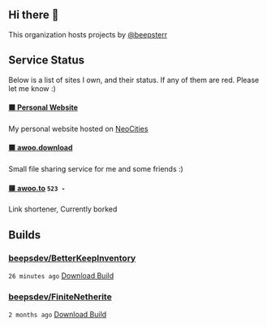## Hi there 👋

This organization hosts projects by [@beepsterr](https://github.com/BeepSterr)
## Service Status
Below is a list of sites I own, and their status. 
If any of them are red. Please let me know :)


#### [🟩 Personal Website](https://beeps.dev)

My personal website hosted on [NeoCities](https://neocities.org/)
#### [🟩 awoo.download](https://awoo.download)

Small file sharing service for me and some friends :)
#### [🟨 awoo.to](https://awoo.to) `523 - `

Link shortener, Currently borked

## Builds
### [beepsdev/BetterKeepInventory](https://github.com/beepsdev/BetterKeepInventory)

`26 minutes ago` [Download Build](https://github.com/beepsdev/BetterKeepInventory/suites/7201793772/artifacts/288046804)
### [beepsdev/FiniteNetherite](https://github.com/beepsdev/FiniteNetherite)

`2 months ago` [Download Build](https://github.com/beepsdev/FiniteNetherite/suites/6362450050/artifacts/229833502)

